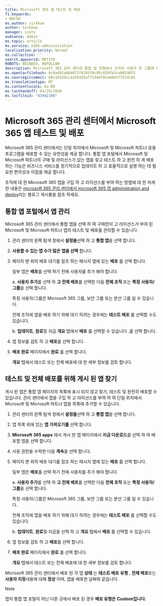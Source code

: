 ```yaml
---
title: Microsoft 365 앱 테스트 및 배포
f1.keywords:
- NOCSH
ms.author: sirkkuw
author: Sirkkuw
manager: scotv
audience: Admin
ms.topic: article
ms.service: o365-administration
localization_priority: Normal
ms.collection: ''
search.appverid: MET150
ROBOTS: NOINDEX, NOFOLLOW
description: Microsoft 365 관리 센터의 통합 앱 포털에서 조직의 사용자 및 그룹에 대해 Microsoft 및 Microsoft 파트너 앱을 검색 하 고 테스트 하 고 배포 합니다.
ms.openlocfilehash: bc9ad91a664072f4291f0c95c029fb2ca06530f5
ms.sourcegitcommit: 60c1932dcca249355ef7134df0ceb0e57757dc81
ms.translationtype: MT
ms.contentlocale: ko-KR
ms.lasthandoff: 04/29/2020
ms.locfileid: "43942160"
---
```

# <a name="test-and-deploy-microsoft-365-apps-in-the-microsoft-365-admin-center"></a>Microsoft 365 관리 센터에서 Microsoft 365 앱 테스트 및 배포

Microsoft 365 관리 센터에서는 단일 위치에서 Microsoft 및 Microsoft 파트너 응용 프로그램을 배포할 수 있는 유연성을 제공 합니다. 통합 앱 포털에서 Microsoft 및 Microsoft 파트너의 구매 및 라이선스가 있는 앱을 찾고 테스트 하 고 완전 하 게 배포 하는 기능은 비즈니스 서비스를 정기적으로 업데이트 하 고 효율적으로 실행 하는 데 필요한 편의성과 이점을 제공 합니다.  

조직에 대 한 Microsoft 365 앱을 구입 하 고 라이선스를 부여 하는 방법에 대 한 자세한 내용은 [microsoft 365 관리 센터에서 microsoft 365 앱 administration and deploy](https://techcommunity.microsoft.com/t5/microsoft-365-blog/manage-and-deploy-microsoft-365-apps-from-the-microsoft-365/ba-p/1194324)라는 블로그 게시물을 참조 하세요.
  
## <a name="manage-apps-in-the-integrated-apps-portal"></a>통합 앱 포털에서 앱 관리

Microsoft 365 관리 센터에서 통합 앱을 선택 하 여 구매한이 고 라이선스가 부여 된 Microsoft 및 Microsoft 파트너 앱의 테스트 및 배포를 관리할 수 있습니다. 

1. 관리 센터의 왼쪽 탐색 창에서 **설정을**선택 하 고 **통합 앱**을 선택 합니다. 

2. **사용할 수 있는 앱 수가 많은** **앱을 선택** 합니다.

3. 페이지 맨 위의 배포 대기를 참조 하는 메시지 옆에 있는 **배포** 를 선택 합니다.

    일부 앱은 **배포**를 선택 하기 전에 사용자를 추가 해야 합니다.

    a. **사용자 추가**를 선택 하 **고 전체 배포**를 선택한 다음 **전체 조직** 또는 **특정 사용자/그룹**을 선택 합니다.

    특정 사용자/그룹은 Microsoft 365 그룹, 보안 그룹 또는 분산 그룹 일 수 있습니다.

    전체 조직에 앱을 배포 하기 위해 대기 하려는 경우에는 **테스트 배포** 를 선택할 수도 있습니다.

    b. **업데이트**, **완료**및 지금 **개요** 탭에서 **배포** 를 선택할 수 있습니다 .를 선택 합니다.  

4. 앱 정보를 검토 하 고 **배포**를 선택 합니다. 

5. **배포 완료** 페이지에서 **완료** 를 선택 합니다. 

    **개요** 탭에서 테스트 또는 전체 배포에 대 한 세부 정보를 검토 합니다.

## <a name="find-published-apps-for-test-and-full-deployment"></a>테스트 및 전체 배포를 위해 게시 된 앱 찾기 

게시 된 앱은 통합 앱 페이지의 목록에 표시 되지 않고 찾기, 테스트 및 완전히 배포할 수 있습니다. 관리 센터에서 앱을 구입 하 고 라이선스를 부여 하 여 단일 위치에서 Microsoft 및 Microsoft 파트너 앱을 목록에 추가할 수 있습니다.

1. 관리 센터의 왼쪽 탐색 창에서 **설정을**선택 하 고 **통합 앱**을 선택 합니다. 

2. 앱 목록 위에 있는 **앱 가져오기를** 선택 합니다.

3. **Microsoft 365 apps** 에서 게시 한 앱 페이지에서 **지금 다운로드**를 선택 하 여 배포할 앱을 선택 합니다.

4. 사용 권한을 수락한 다음 **계속**을 선택 합니다.

5. 페이지 맨 위의 배포 대기를 참조 하는 메시지 옆에 있는 **배포** 를 선택 합니다.

    일부 앱은 **배포**를 선택 하기 전에 사용자를 추가 해야 합니다.

    a. **사용자 추가**를 선택 하 **고 전체 배포**를 선택한 다음 **전체 조직** 또는 **특정 사용자/그룹**을 선택 합니다.

    특정 사용자/그룹은 Microsoft 365 그룹, 보안 그룹 또는 분산 그룹 일 수 있습니다.

    전체 조직에 앱을 배포 하기 위해 대기 하려는 경우에는 **테스트 배포** 를 선택할 수도 있습니다.

    b. **업데이트**, **완료**및 지금을 선택 하 고 **개요** 탭에서 **배포** 를 선택할 수 있습니다.  

6. 앱 정보를 검토 하 고 **배포**를 선택 합니다. 

7. **배포 완료** 페이지에서 **완료** 를 선택 합니다. 

    **개요** 탭에서 테스트 또는 전체 배포에 대 한 세부 정보를 검토 합니다.

Microsoft 365 관리 센터에서 배포 된 각 앱 **상태** 는 **테스트 배포** **유형** , **전체 배포**또는 **사용자 지정**내용에 대해 **정상** 이며, 앱을 배포한 날짜와 같습니다.

> [!NOTE]
> 앱이 통합 앱 포털이 아닌 다른 곳에서 배포 된 경우 **배포 유형은** **Custom입니다.**
  